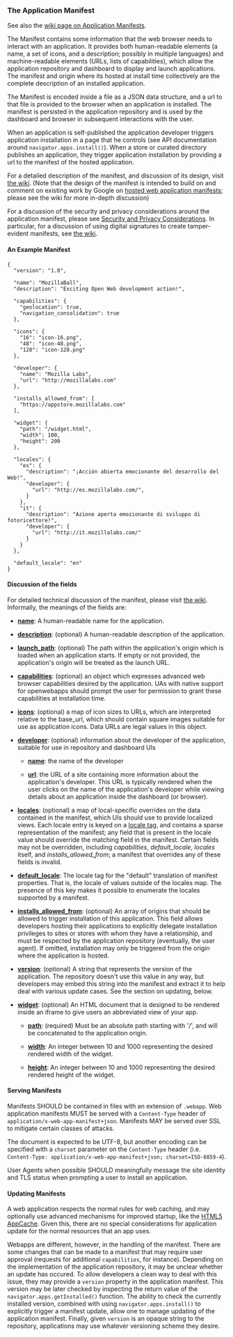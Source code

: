 ### The Application Manifest

See also the [wiki page on Application Manifests](http://wiki.mozilla.org/Labs/Apps/Manifest).

The Manifest contains some information that the web browser needs to interact with an application.  It provides both human-readable elements (a name, a set of icons, and a description; possibly in multiple languages) and machine-readable elements (URLs, lists of capabilities), which allow the application repository and dashboard to display and launch applications.  The manifest and origin where its hosted at install time collectively are the complete description of an installed application.

The Manifest is encoded inside a file as a JSON data structure, and a url to that file is provided to the browser when an application is installed.  The manifest is persisted in the application repository and is used by the dashboard and browser in subsequent interactions with the user.

When an application is self-published the application developer triggers application installation in a page that he controls (see API documentation around `navigator.apps.install()`).  When a store or curated directory publishes an application, they trigger application installation by providing a url to the manifest of the hosted application.

For a detailed description of the manifest, and discussion of its design, visit [the wiki](http://wiki.mozilla.org/Labs/Apps/Manifest).  (Note that the design of the manifest is intended to build on and comment on existing work by Google on [hosted web application manifests](http://code.google.com/chrome/apps/docs/developers_guide.html#live); please see the wiki for more in-depth discussion)

For a discussion of the security and privacy considerations around the application manifest, please see [Security and Privacy Considerations](security.html).  In particular, for a discussion of using digital signatures to create tamper-evident manifests, see [the wiki](http://wiki.mozilla.org/Labs/Apps/Manifest#Signatures).

#### An Example Manifest

    {
      "version": "1.0",

      "name": "MozillaBall",
      "description": "Exciting Open Web development action!",

      "capabilities": {
        "geolocation": true,
        "navigation_consolidation": true
      },

      "icons": {
        "16": "icon-16.png",
        "48": "icon-48.png",
        "128": "icon-128.png"
      },

      "developer": {
        "name": "Mozilla Labs",
        "url": "http://mozillalabs.com"
      },

      "installs_allowed_from": [
        "https://appstore.mozillalabs.com"
      ],

      "widget": {
        "path": "/widget.html",
        "width": 100,
        "height": 200
      },

      "locales": {
        "es": {
          "description": "¡Acción abierta emocionante del desarrollo del Web!",
          "developer": {
            "url": "http://es.mozillalabs.com/",
          }
        },
        "it": {
          "description": "Azione aperta emozionante di sviluppo di fotoricettore!",
          "developer": {
            "url": "http://it.mozillalabs.com/"
          }
        }
      },

      "default_locale": "en"
    }

#### Discussion of the fields

For detailed technical discussion of the manifest, please visit [the wiki](http://wiki.mozilla.org/Labs/Apps/Manifest).  Informally, the meanings of the fields are:

* [**name**](http://wiki.mozilla.org/Labs/Apps/Manifest#name): A human-readable name for the application.

* [**description**](http://wiki.mozilla.org/Labs/Apps/Manifest#description): (optional) A human-readable description of the application.

* [**launch_path**](http://wiki.mozilla.org/Labs/Apps/Manifest#launch_path): (optional) The path within the application's origin which is loaded when an application starts.  If empty or not provided, the application's origin will be treated as the launch URL.

* [**capabilities**](http://wiki.mozilla.org/Labs/Apps/Manifest#capabilities): (optional) an object which expresses advanced web browser capabilities desired by the application.  UAs with native support for openwebapps should prompt the user for permission to grant these capabilities at installation time.

* [**icons**](http://wiki.mozilla.org/Labs/Apps/Manifest#icons): (optional) a map of icon sizes to URLs, which are interpreted relative to the base_url, which should contain square images suitable for use as application icons.  Data URLs are legal values in this object.

* [**developer**](http://wiki.mozilla.org/Labs/Apps/Manifest#developer): (optional) information about the developer of the application, suitable for use in repository and dashboard UIs

    * [**name**](http://wiki.mozilla.org/Labs/Apps/Manifest#developer.name): the name of the developer

    * [**url**](http://wiki.mozilla.org/Labs/Apps/Manifest#developer.url): the URL of a site containing more information about the application's developer.  This URL is typically rendered when the user clicks on the name of the application's developer while viewing details about an application inside the dashboard (or browser).

* [**locales**](http://wiki.mozilla.org/Labs/Apps/Manifest#locales): (optional) a map of local-specific overrides on the data contained in the manifest, which UIs should use to provide localized views.  Each locale entry is keyed on a [locale tag](http://www.ietf.org/rfc/rfc4646.txt), and contains a sparse representation of the manifest; any field that is present in the locale value should override the matching field in the manifest.   Certain fields may not be overridden, including *capabilities*, *default_locale*, *locales* itself, and *installs_allowed_from*; a manifest that overrides any of these fields is invalid.

* [**default_locale**](http://wiki.mozilla.org/Labs/Apps/Manifest#default.locale): The locale tag for the "default" translation of manifest properties.  That is, the locale of values outside of the locales map.  The presence of this key makes it possible to enumerate the locales supported by a manifest.

* [**installs_allowed_from**](http://wiki.mozilla.org/Labs/Apps/Manifest#installs.allowed.from): (optional) An array of origins that should be allowed to trigger installation of this application.  This field allows developers hosting their applications to explicitly delegate installation privileges to sites or stores with whom they have a relationship, and must be respected by the application repository (eventually, the user agent).  If omitted, installation may only be triggered from the origin where the application is hosted.

* [**version**](http://wiki.mozilla.org/Labs/Apps/Manifest#version): (optional) A string that represents the version of the application.  The repository doesn't use this value in any way, but developers may embed this string into the manifest and extract it to help deal with various update cases.  See the section on updating, below.

* [**widget**](http://wiki.mozilla.org/Labs/Apps/Manifest#widget): (optional) An HTML document that is designed to be rendered inside an iframe to give users an abbreviated view of your app.

    * [**path**](http://wiki.mozilla.org/Labs/Apps/Manifest#widget.path): (required) Must be an absolute path starting with '/', and will be concatenated to the application origin. 

    * [**width**](http://wiki.mozilla.org/Labs/Apps/Manifest#widget.width): An integer between 10 and 1000 representing the desired rendered width of the widget.

    * [**height**](http://wiki.mozilla.org/Labs/Apps/Manifest#widget.width): An integer between 10 and 1000 representing the desired rendered height of the widget.

#### Serving Manifests

Manifests SHOULD be contained in files with an extension of `.webapp`.  Web application manifests MUST be served with a `Content-Type` header of `application/x-web-app-manifest+json`.  Manifests MAY be served over SSL to mitigate certain classes of attacks.

The document is expected to be UTF-8, but another encoding can be specified with a `charset` parameter on the `Content-Type` header (i.e. `Content-Type: application/x-web-app-manifest+json; charset=ISO-8859-4`).

User Agents when possible SHOULD meaningfully message the site identity and TLS status when prompting a user to install an application.

#### Updating Manifests

A web application respects the normal rules for web caching, and may optionally use advanced mechanisms for improved startup, like the [HTML5 AppCache](http://www.whatwg.org/specs/web-apps/current-work/multipage/offline.html#offline).  Given this, there are no special considerations for application update for the normal resources that an app uses.

Webapps are different, however, in the handling of the manifest.  There are some changes that can be made to a manifest that may require user approval (requests for additional `capabilities`, for instance).  Depending on the implementation of the application repository, it may be unclear whether an update has occured.  To allow developers a clean way to deal with this issue, they may provide a `version` property in the application manifest.  This version may be later checked by inspecting the return value of the `navigator.apps.getInstalled()` function.  The ability to check the currently installed version, combined with using `navigator.apps.install()` to explicitly trigger a manifest update, allow one to manage updating of the application manifest.  Finally, given `version` is an opaque string to the repository, applications may use whatever versioning scheme they desire.
